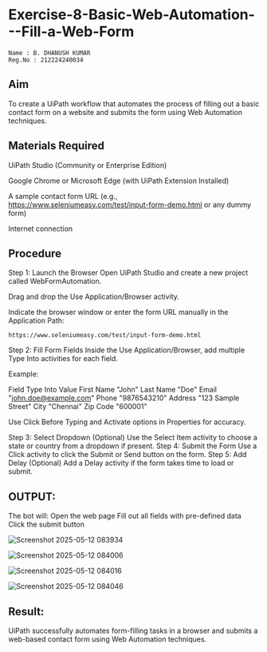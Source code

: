 # Exercise-8-Basic-Web-Automation---Fill-a-Web-Form
~~~
Name : B. DHANUSH KUMAR
Reg.No : 212224240034
~~~

## Aim
To create a UiPath workflow that automates the process of filling out a basic contact form on a website and submits the form using Web Automation techniques.

## Materials Required
UiPath Studio (Community or Enterprise Edition)

Google Chrome or Microsoft Edge (with UiPath Extension Installed)

A sample contact form URL (e.g., https://www.seleniumeasy.com/test/input-form-demo.html or any dummy form)

Internet connection

## Procedure
Step 1: Launch the Browser
Open UiPath Studio and create a new project called WebFormAutomation.

Drag and drop the Use Application/Browser activity.

Indicate the browser window or enter the form URL manually in the Application Path:
~~~
https://www.seleniumeasy.com/test/input-form-demo.html
~~~
Step 2: Fill Form Fields
Inside the Use Application/Browser, add multiple Type Into activities for each field.

Example:

Field	Type Into Value
First Name	"John"
Last Name	"Doe"
Email	"john.doe@example.com"
Phone	"9876543210"
Address	"123 Sample Street"
City	"Chennai"
Zip Code	"600001"

Use Click Before Typing and Activate options in Properties for accuracy.

Step 3: Select Dropdown (Optional)
Use the Select Item activity to choose a state or country from a dropdown if present.
Step 4: Submit the Form
Use a Click activity to click the Submit or Send button on the form.
Step 5: Add Delay (Optional)
Add a Delay activity if the form takes time to load or submit.

## OUTPUT:
The bot will:
Open the web page
Fill out all fields with pre-defined data
Click the submit button

![Screenshot 2025-05-12 083934](https://github.com/user-attachments/assets/8c3f2030-105f-4ba8-9a0f-ecdeaeb2fe53)

![Screenshot 2025-05-12 084006](https://github.com/user-attachments/assets/4f53a675-55cb-4485-af21-9c36d20b53a3)

![Screenshot 2025-05-12 084016](https://github.com/user-attachments/assets/69cbe10d-4167-4f6a-a53f-8613bb2cc60e)

![Screenshot 2025-05-12 084046](https://github.com/user-attachments/assets/9e782ea9-d763-41be-8312-93dc307d62a8)

## Result:
UiPath successfully automates form-filling tasks in a browser and submits a web-based contact form using Web Automation techniques.
